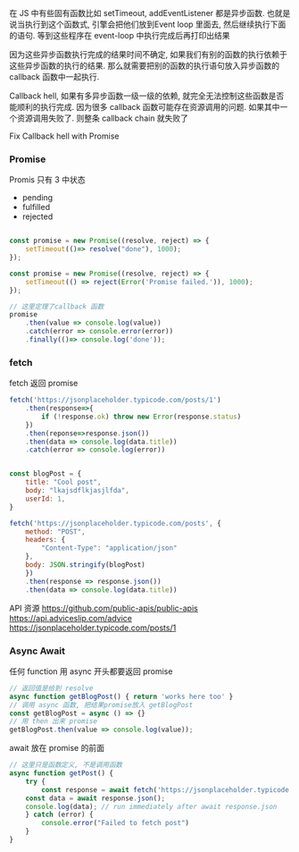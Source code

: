 在 JS 中有些固有函数比如 setTimeout, addEventListener 都是异步函数. 也就是说当执行到这个函数式, 引擎会把他们放到Event loop 里面去, 然后继续执行下面的语句. 等到这些程序在 event-loop 中执行完成后再打印出结果

因为这些异步函数执行完成的结果时间不确定, 如果我们有别的函数的执行依赖于这些异步函数的执行的结果. 那么就需要把别的函数的执行语句放入异步函数的 callback 函数中一起执行. 

Callback hell, 如果有多异步函数一级一级的依赖, 就完全无法控制这些函数是否能顺利的执行完成. 因为很多 callback 函数可能存在资源调用的问题. 如果其中一个资源调用失败了. 则整条 callback chain 就失败了

Fix Callback hell with Promise
### Promise
Promis 只有 3 中状态
- pending
- fulfilled
- rejected
```js

const promise = new Promise((resolve, reject) => {
	setTimeout(()=> resolve("done"), 1000);
});

const promise = new Promise((resolve, reject) => {
	setTimeout(() => reject(Error('Promise failed.')), 1000);
});

// 这里定理了callback 函数
promise
	.then(value => console.log(value))
	.catch(error => console.error(error))
	.finally(()=> console.log('done'));
```

### fetch
fetch 返回 promise

```js
fetch('https://jsonplaceholder.typicode.com/posts/1')
	.then(response=>{
		if (!response.ok) throw new Error(response.status)
	})
	.then(reponse=>response.json())
	.then(data => console.log(data.title))
	.catch(error => console.log(error))

```


```js

const blogPost = {
	title: "Cool post",
	body: "lkajsdflkjasjlfda",
	userId: 1,
}

fetch('https://jsonplaceholder.typicode.com/posts', {
	method: "POST",
	headers: {
		"Content-Type": "application/json"
	},
	body: JSON.stringify(blogPost)
	})
	.then(response => response.json())
	.then(data => console.log(data.title))
```



API 资源
https://github.com/public-apis/public-apis
https://api.adviceslip.com/advice
https://jsonplaceholder.typicode.com/posts/1
### Async Await
任何 function 用 async 开头都要返回 promise
```js
// 返回值是给到 resolve
async function getBlogPost() { return 'works here too' } 
// 调用 async 函数, 把结果promise放入 getBlogPost
const getBlogPost = async () => {}
// 用 then 出来 promise
getBlogPost.then(value => console.log(value));
``` 

await 放在 promise 的前面

```js
// 这里只是函数定义, 不是调用函数
async function getPost() {
	try {
		const response = await fetch('https://jsonplaceholder.typicode.com/posts/1');
	const data = await response.json();
	console.log(data); // run immediately after await response.json
	} catch (error) {
		console.error("Failed to fetch post")
	}
}
```